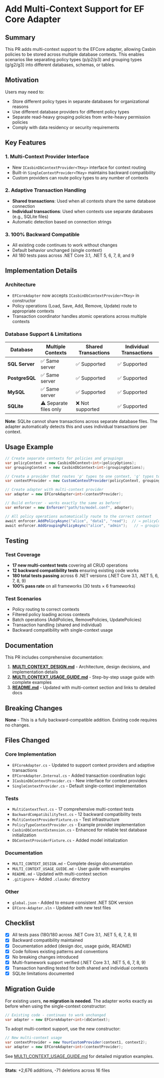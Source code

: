 # Add Multi-Context Support for EF Core Adapter

## Summary

This PR adds multi-context support to the EFCore adapter, allowing Casbin policies to be stored across multiple database contexts. This enables scenarios like separating policy types (p/p2/p3) and grouping types (g/g2/g3) into different databases, schemas, or tables.

## Motivation

Users may need to:
- Store different policy types in separate databases for organizational reasons
- Use different database providers for different policy types
- Separate read-heavy grouping policies from write-heavy permission policies
- Comply with data residency or security requirements

## Key Features

### 1. **Multi-Context Provider Interface**
- New `ICasbinDbContextProvider<TKey>` interface for context routing
- Built-in `SingleContextProvider<TKey>` maintains backward compatibility
- Custom providers can route policy types to any number of contexts

### 2. **Adaptive Transaction Handling**
- **Shared transactions**: Used when all contexts share the same database connection
- **Individual transactions**: Used when contexts use separate databases (e.g., SQLite files)
- Automatic detection based on connection strings

### 3. **100% Backward Compatible**
- All existing code continues to work without changes
- Default behavior unchanged (single context)
- All 180 tests pass across .NET Core 3.1, .NET 5, 6, 7, 8, and 9

## Implementation Details

### Architecture
- `EFCoreAdapter` now accepts `ICasbinDbContextProvider<TKey>` in constructor
- Policy operations (Load, Save, Add, Remove, Update) route to appropriate contexts
- Transaction coordinator handles atomic operations across multiple contexts

### Database Support & Limitations

| Database | Multiple Contexts | Shared Transactions | Individual Transactions |
|----------|-------------------|---------------------|------------------------|
| **SQL Server** | ✅ Same server | ✅ Supported | ✅ Supported |
| **PostgreSQL** | ✅ Same server | ✅ Supported | ✅ Supported |
| **MySQL** | ✅ Same server | ✅ Supported | ✅ Supported |
| **SQLite** | ⚠️ Separate files only | ❌ Not supported | ✅ Supported |

**Note**: SQLite cannot share transactions across separate database files. The adapter automatically detects this and uses individual transactions per context.

## Usage Example

```csharp
// Create separate contexts for policies and groupings
var policyContext = new CasbinDbContext<int>(policyOptions);
var groupingContext = new CasbinDbContext<int>(groupingOptions);

// Create a provider that routes 'p' types to one context, 'g' types to another
var contextProvider = new CustomContextProvider(policyContext, groupingContext);

// Create adapter with multi-context provider
var adapter = new EFCoreAdapter<int>(contextProvider);

// Build enforcer - works exactly the same as before!
var enforcer = new Enforcer("path/to/model.conf", adapter);

// All policy operations automatically route to the correct context
await enforcer.AddPolicyAsync("alice", "data1", "read");  // → policyContext
await enforcer.AddGroupingPolicyAsync("alice", "admin");   // → groupingContext
```

## Testing

### Test Coverage
- **17 new multi-context tests** covering all CRUD operations
- **12 backward compatibility tests** ensuring existing code works
- **180 total tests passing** across 6 .NET versions (.NET Core 3.1, .NET 5, 6, 7, 8, 9)
- **100% pass rate** on all frameworks (30 tests × 6 frameworks)

### Test Scenarios
- Policy routing to correct contexts
- Filtered policy loading across contexts
- Batch operations (AddPolicies, RemovePolicies, UpdatePolicies)
- Transaction handling (shared and individual)
- Backward compatibility with single-context usage

## Documentation

This PR includes comprehensive documentation:

1. **[MULTI_CONTEXT_DESIGN.md](MULTI_CONTEXT_DESIGN.md)** - Architecture, design decisions, and implementation details
2. **[MULTI_CONTEXT_USAGE_GUIDE.md](MULTI_CONTEXT_USAGE_GUIDE.md)** - Step-by-step usage guide with complete examples
3. **[README.md](README.md)** - Updated with multi-context section and links to detailed docs

## Breaking Changes

**None** - This is a fully backward-compatible addition. Existing code requires no changes.

## Files Changed

### Core Implementation
- `EFCoreAdapter.cs` - Updated to support context providers and adaptive transactions
- `EFCoreAdapter.Internal.cs` - Added transaction coordination logic
- `ICasbinDbContextProvider.cs` - New interface for context providers
- `SingleContextProvider.cs` - Default single-context implementation

### Tests
- `MultiContextTest.cs` - 17 comprehensive multi-context tests
- `BackwardCompatibilityTest.cs` - 12 backward compatibility tests
- `MultiContextProviderFixture.cs` - Test infrastructure
- `PolicyTypeContextProvider.cs` - Example provider implementation
- `CasbinDbContextExtension.cs` - Enhanced for reliable test database initialization
- `DbContextProviderFixture.cs` - Added model initialization

### Documentation
- `MULTI_CONTEXT_DESIGN.md` - Complete design documentation
- `MULTI_CONTEXT_USAGE_GUIDE.md` - User guide with examples
- `README.md` - Updated with multi-context section
- `.gitignore` - Added `.claude/` directory

### Other
- `global.json` - Added to ensure consistent .NET SDK version
- `EFCore-Adapter.sln` - Updated with new test files

## Checklist

- [x] All tests pass (180/180 across .NET Core 3.1, .NET 5, 6, 7, 8, 9)
- [x] Backward compatibility maintained
- [x] Documentation added (design doc, usage guide, README)
- [x] Code follows existing patterns and conventions
- [x] No breaking changes introduced
- [x] Multi-framework support verified (.NET Core 3.1, .NET 5, 6, 7, 8, 9)
- [x] Transaction handling tested for both shared and individual contexts
- [x] SQLite limitations documented

## Migration Guide

For existing users, **no migration is needed**. The adapter works exactly as before when using the single-context constructor:

```csharp
// Existing code - continues to work unchanged
var adapter = new EFCoreAdapter<int>(dbContext);
```

To adopt multi-context support, use the new constructor:

```csharp
// New multi-context usage
var contextProvider = new YourCustomProvider(context1, context2);
var adapter = new EFCoreAdapter<int>(contextProvider);
```

See [MULTI_CONTEXT_USAGE_GUIDE.md](MULTI_CONTEXT_USAGE_GUIDE.md) for detailed migration examples.

---

**Stats**: +2,676 additions, -71 deletions across 16 files
